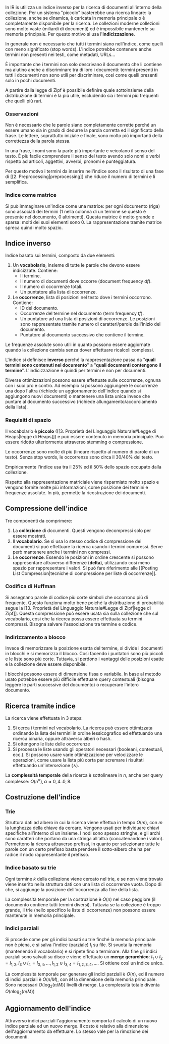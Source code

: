 In IR is utilizza un indice inverso per la ricerca di documenti all'interno della collezione.
Per un sistema "piccolo" basterebbe una ricerca lineare: la collezione, anche se dinamica, è caricata in memoria principale o è completamente disponibile per la ricerca. Le collezioni moderne collezioni sono molto vaste (miliardi di documenti) ed è impossibile mantenerle su memoria principale. Per questo motivo si usa l'**indicizzazione**.

In generale non è necessario che tutti i termini siano nell'indice, come quelli con meno significato (stop words). L'indice potrebbe contenere anche termini non presenti nei testi, come metadati, URLs...

È importante che i termini non solo descrivano il documento che li contiene ma aiutino anche a discriminare tra di loro i documenti: termini presenti in tutti i documenti non sono utili per discriminare, così come quelli presenti solo in pochi documenti.

A partire dalla legge di Zipf è possibile definire quale sottoinsieme della distribuzione di termini è la più utile, escludendo sia i termini più frequenti che quelli più rari.

### Osservazioni
Non è necessario che le parole siano completamente corrette perché un essere umano sia in grado di dedurre la parola corretta ed il significato della frase. Le lettere, soprattutto iniziale e finale, sono molto più importanti della correttezza della parola stessa.

In una frase, i nomi sono la parte più importante e veicolano il senso del testo. È più facile comprendere il senso del testo avendo solo nomi e verbi rispetto ad articoli, aggettivi, avverbi, pronomi e punteggiatura.

Per questo motivo i termini da inserire nell'indice sono il risultato di una fase di [[2. Preprocessing|preprocessing]] che riduce il numero di termini e li semplifica.

### Indice come matrice
Si può immaginare un'indice come una matrice: per ogni documento (riga) sono associati dei termini (1 nella colonna di un termine se questo è presente nel documento, 0 altrimenti).
Questa matrice è molto grande e sparsa: molti dei suoi elementi sono 0. La rappresentazione tramite matrice spreca quindi molto spazio.

## Indice inverso

Indice basato sui termini, composto da due elementi:
1. Un **vocabolario**, insieme di tutte le parole che devono essere indicizzate. Contiene:
	- Il termine.
	- Il numero di documenti dove occorre (document frequency $df$).
	- Il numero di occorrenze totali.
	- Un puntatore alla lista di occorrenze.
1. Le **occorrenze**, lista di posizioni nel testo dove i termini occorrono. Contiene:
	- ID del documento.
	- Occorrenze del termine nel documento (term frequency $tf$).
	- Un puntatore ad una lista di posizioni di occorrenze. Le posizioni sono rappresentate tramite numero di caratteri/parole dall'inizio del documento.
	- Puntatore al documento successivo che contiene il termine.

Le frequenze assolute sono utili in quanto possono essere aggiornate quando la collezione cambia senza dover effettuare ricalcoli complessi.

L'indice si definisce **inverso** perché la rappresentazione passa da "**quali termini sono contenuti nel documento**" a "**quali documenti contengono il termine**". L'indicizzazione è quindi per termini e non per documenti. 

Diverse ottimizzazioni possono essere effettuate sulle occorrenze, ognuna con i suoi pro e contro. Ad esempio si possono aggiungere le occorrenze una dopo l'altra (richiede un aggiornamento dell'indice quando si aggiungono nuovi documenti) o mantenere una lista unica invece che puntare al documento successivo (richiede allungamento/accorciamento della lista).

### Requisiti di spazio
Il vocabolario è **piccolo** ([[3. Proprietà del Linguaggio Naturale#Legge di Heaps|legge di Heaps]]) e può essere contenuto in memoria principale. Può essere ridotto ulteriormente attraverso stemming o compressione.

Le occorrenze sono molte di più (lineare rispetto al numero di parole di un testo). Senza stop words, le occorrenze sono circa il 30/40% del testo.

Empiricamente l'indice usa tra il 25% ed il 50% dello spazio occupato dalla collezione.

Rispetto alla rappresentazione matriciale viene risparmiato molto spazio e vengono fornite molte più informazioni, come posizione dei termini e frequenze assolute. In più, permette la ricostruzione dei documenti.

## Compressione dell'indice

Tre componenti da comprimere:
1. La **collezione** di documenti. Questi vengono decompressi solo per essere mostrati.
2. Il **vocabolario**. Se si usa lo stesso codice di compressione dei documenti si può effettuare la ricerca usando i termini compressi. Serve però mantenere anche i termini non compressi.
3. Le **occorrenze**. Essendo le posizioni in ordine crescente si possono rappresentare attraverso differenze (**delta**), utilizzando così meno spazio per rappresentare i valori. Si può fare riferimento alle [[Posting List Compression|tecniche di compressione per liste di occorrenze]].

### Codifica di Huffman
Si assegnano parole di codice più corte simboli che occorrono più di frequente. Questo funziona molto bene poiché la distribuzione di probabilità segue la [[3. Proprietà del Linguaggio Naturale#Legge di Zipf|legge di Zipf]]. Questa compressione può essere usata sia sulla collezione che sul vocabolario, così che la ricerca possa essere effettuata su termini compressi. 
Bisogna salvare l'associazione tra termine e codice.

### Indirizzamento a blocco
Invece di memorizzare la posizione esatta del termine, si divide i documenti in blocchi e si memorizza il blocco. Così facendo i puntatori sono più piccoli e le liste sono più corte.
Tuttavia, si perdono i vantaggi delle posizioni esatte e la collezione deve essere disponibile.

I blocchi possono essere di dimensione fissa o variabile. In base al metodo usato potrebbe essere più difficile effettuare query contestuali (bisogna leggere le parti successive del documento) o recuperare l'intero documento.

## Ricerca tramite indice

La ricerca viene effettuata in 3 steps:
1. Si cerca i termini nel vocabolario. La ricerca può essere ottimizzata ordinando la lista dei termini in ordine lessicografico ed effettuando una ricerca binaria, oppure attraverso alberi o hash.
2. Si ottengono le liste delle occorrenze
3. Si processa le liste usando gli operatori necessari (booleani, contestuali, ecc.). Si possono usare varie ottimizzazione per velocizzare le operazioni, come usare la lista più corta per scremare i risultati effettuando un'intersezione ($\land$).

La **complessità temporale** della ricerca è sottolineare in $n$, anche per query complesse: $O(n^{\alpha}), \alpha \approx 0,4..0,8$.

## Costruzione dell'indice

### Trie
Struttura dati ad albero in cui la ricerca viene effettua in tempo $O(m)$, con $m$ la lunghezza della chiave da cercare. Vengono usati per individuare chiavi specifiche all'interno di un insieme. I nodi sono spesso stringhe, e gli archi sono caratteri che portano da una stringa all'altra (concatenandone i valori). Permettono la ricerca attraverso prefissi, in quanto per selezionare tutte le parole con un certo prefisso basta prendere il sotto-albero che ha per radice il nodo rappresentante il prefisso.

### Indice basato su trie

Ogni termine $k$ della collezione viene cercato nel trie, e se non viene trovato viene inserito nella struttura dati con una lista di occorrenze vuota. Dopo di che, si aggiunge la posizione dell'occorrenza alla fine della lista. 

La complessità temporale per la costruzione è $O(n)$ nel caso peggiore (il documento contiene tutti termini diversi). 
Tuttavia se la collezione è troppo grande, il trie (nello specifico le liste di occorrenze) non possono essere mantenute in memoria principale.

### Indici parziali
Si procede come per gli indici basati su trie finché la memoria principale non è piena, e si salva l'indice (parziale) $I_i$ su file. Si svuota la memoria (mantenendo il vocabolario) e si ripete fino a terminare.
Alla fine gli indici parziali sono salvati su disco e viene effettuato un **merge gerarchico**: $I_{1}\cup I_{2} = I_{1,2}, I_{3}\cup I_{4} = I_{3,4},...,I_{1,2}\cup I_{3,4} = I_{1,2,3,4},...$.
Si ottiene così un indice unico.

La complessità temporale per generare gli indici parziali è $O(n)$, ed il numero di indici parziali è $O(n/M)$, con $M$ la dimensione della memoria principale. Sono necessari $O(\log_2(n/M))$ livelli di merge. La complessità totale diventa $O(n \log_2(n/M))$

## Aggiornamento dell'indice

Attraverso indici parziali l'aggiornamento comporta il calcolo di un nuovo indice parziale ed un nuovo merge. Il costo è relativo alla dimensione dell'aggiornamento da effettuare. Lo stesso vale per la rimozione dei documenti.